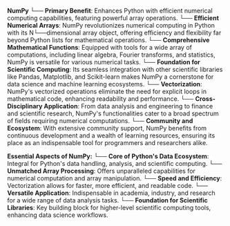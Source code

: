 **NumPy**
    └── **Primary Benefit**: Enhances Python with efficient numerical computing capabilities, featuring powerful array operations.
    └── **Efficient Numerical Arrays**: NumPy revolutionizes numerical computing in Python with its N└──dimensional array object, offering efficiency and flexibility far beyond Python lists for mathematical operations.
    └── **Comprehensive Mathematical Functions**: Equipped with tools for a wide array of computations, including linear algebra, Fourier transforms, and statistics, NumPy is versatile for various numerical tasks.
    └── **Foundation for Scientific Computing**: Its seamless integration with other scientific libraries like Pandas, Matplotlib, and Scikit-learn makes NumPy a cornerstone for data science and machine learning ecosystems.
    └── **Vectorization**: NumPy's vectorized operations eliminate the need for explicit loops in mathematical code, enhancing readability and performance.
    └── **Cross-Disciplinary Application**: From data analysis and engineering to finance and scientific research, NumPy's functionalities cater to a broad spectrum of fields requiring numerical computations.
    └── **Community and Ecosystem**: With extensive community support, NumPy benefits from continuous development and a wealth of learning resources, ensuring its place as an indispensable tool for programmers and researchers alike.

**Essential Aspects of NumPy:**
    └── **Core of Python's Data Ecosystem**: Integral for Python's data handling, analysis, and scientific computing.
    └── **Unmatched Array Processing**: Offers unparalleled capabilities for numerical computation and array manipulation.
    └── **Speed and Efficiency**: Vectorization allows for faster, more efficient, and readable code.
    └── **Versatile Application**: Indispensable in academia, industry, and research for a wide range of data analysis tasks.
    └── **Foundation for Scientific Libraries**: Key building block for higher-level scientific computing tools, enhancing data science workflows.